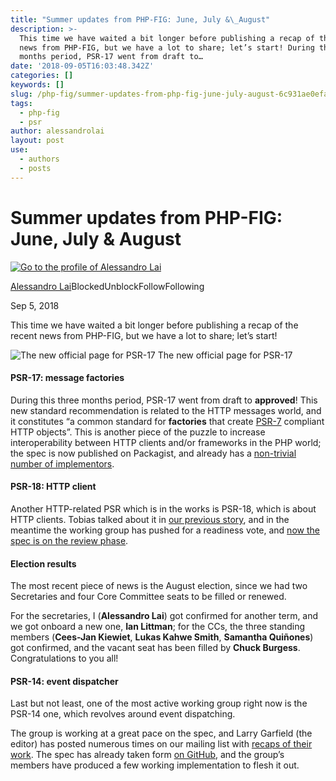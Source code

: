 ```yaml
---
title: "Summer updates from PHP-FIG: June, July &\_August"
description: >-
  This time we have waited a bit longer before publishing a recap of the recent
  news from PHP-FIG, but we have a lot to share; let’s start! During this three
  months period, PSR-17 went from draft to…
date: '2018-09-05T16:03:48.342Z'
categories: []
keywords: []
slug: /php-fig/summer-updates-from-php-fig-june-july-august-6c931ae0efac
tags:
  - php-fig
  - psr
author: alessandrolai
layout: post
use:
  - authors
  - posts
---
```


# Summer updates from PHP-FIG: June, July & August

[![Go to the profile of Alessandro Lai](https://cdn-images-1.medium.com/fit/c/100/100/1*5PzpX2hxXd91UHLvJCAf4Q.jpeg)](https://medium.com/@alessandro.lai85?source=post_header_lockup)

[Alessandro Lai](https://medium.com/@alessandro.lai85)BlockedUnblockFollowFollowing

Sep 5, 2018

This time we have waited a bit longer before publishing a recap of the recent news from PHP-FIG, but we have a lot to share; let’s start!

![The new official page for PSR-17](/img/blog/1__8xZ8Nbd____IOnDMZKwyvRwA.png)
The new official page for PSR-17

#### PSR-17: message factories

During this three months period, PSR-17 went from draft to **approved**! This new standard recommendation is related to the HTTP messages world, and it constitutes “a common standard for **factories** that create [PSR-7](https://www.php-fig.org/psr/psr-7/) compliant HTTP objects”. This is another piece of the puzzle to increase interoperability between HTTP clients and/or frameworks in the PHP world; the spec is now published on Packagist, and already has a [non-trivial number of implementors](https://packagist.org/packages/psr/http-factory/dependents).

#### PSR-18: HTTP client

Another HTTP-related PSR which is in the works is PSR-18, which is about HTTP clients. Tobias talked about it in [our previous story](https://medium.com/php-fig/the-http-client-psr-9c2535132980), and in the meantime the working group has pushed for a readiness vote, and [now the spec is on the review phase](https://groups.google.com/d/topic/php-fig/dV9zIaOooZ4/discussion).

#### Election results

The most recent piece of news is the August election, since we had two Secretaries and four Core Committee seats to be filled or renewed.

For the secretaries, I (**Alessandro Lai**) got confirmed for another term, and we got onboard a new one, **Ian Littman**; for the CCs, the three standing members (**Cees-Jan Kiewiet**, **Lukas Kahwe Smith**, **Samantha Quiñones**) got confirmed, and the vacant seat has been filled by **Chuck Burgess**. Congratulations to you all!

#### PSR-14: event dispatcher

Last but not least, one of the most active working group right now is the PSR-14 one, which revolves around event dispatching.

The group is working at a great pace on the spec, and Larry Garfield (the editor) has posted numerous times on our mailing list with [recaps of their work](https://groups.google.com/d/topic/php-fig/mcSml-oIbGk/discussion). The spec has already taken form [on GitHub](https://github.com/php-fig/event-dispatcher), and the group’s members have produced a few working implementation to flesh it out.
